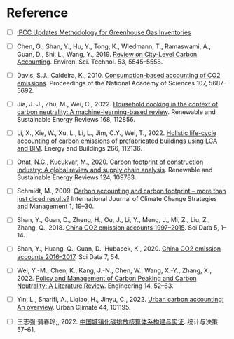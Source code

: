 # Reference

- [ ] [IPCC Updates Methodology for Greenhouse Gas Inventories](https://www.ipcc.ch/2019/05/13/ipcc-2019-refinement/)
- [ ] Chen, G., Shan, Y., Hu, Y., Tong, K., Wiedmann, T., Ramaswami, A., Guan, D., Shi, L., Wang, Y., 2019. [Review on City-Level Carbon Accounting](https://doi.org/10.1021/acs.est.8b07071). Environ. Sci. Technol. 53, 5545–5558. 
- [ ] Davis, S.J., Caldeira, K., 2010. [Consumption-based accounting of CO2 emissions](https://doi.org/10.1073/pnas.0906974107). Proceedings of the National Academy of Sciences 107, 5687–5692. 
- [ ] Jia, J.-J., Zhu, M., Wei, C., 2022. [Household cooking in the context of carbon neutrality: A machine-learning-based review]( https://doi.org/10.1016/j.rser.2022.112856). Renewable and Sustainable Energy Reviews 168, 112856.
- [ ] Li, X., Xie, W., Xu, L., Li, L., Jim, C.Y., Wei, T., 2022. [Holistic life-cycle accounting of carbon emissions of prefabricated buildings using LCA and BIM](https://doi.org/10.1016/j.enbuild.2022.112136). Energy and Buildings 266, 112136. 
- [ ] Onat, N.C., Kucukvar, M., 2020. [Carbon footprint of construction industry: A global review and supply chain analysis](https://doi.org/10.1016/j.rser.2020.109783). Renewable and Sustainable Energy Reviews 124, 109783. 
- [ ] Schmidt, M., 2009. [Carbon accounting and carbon footprint – more than just diced results?](https://doi.org/10.1108/17568690910934372) International Journal of Climate Change Strategies and Management 1, 19–30. 
- [ ] Shan, Y., Guan, D., Zheng, H., Ou, J., Li, Y., Meng, J., Mi, Z., Liu, Z., Zhang, Q., 2018. [China CO2 emission accounts 1997–2015](https://doi.org/10.1038/sdata.2017.201). Sci Data 5, 1–14. 
- [ ] Shan, Y., Huang, Q., Guan, D., Hubacek, K., 2020. [China CO2 emission accounts 2016–2017](https://doi.org/10.1038/s41597-020-0393-y). Sci Data 7, 54. 
- [ ] Wei, Y.-M., Chen, K., Kang, J.-N., Chen, W., Wang, X.-Y., Zhang, X., 2022. [Policy and Management of Carbon Peaking and Carbon Neutrality: A Literature Review](https://doi.org/10.1016/j.eng.2021.12.018). Engineering 14, 52–63. 
- [ ] Yin, L., Sharifi, A., Liqiao, H., Jinyu, C., 2022. [Urban carbon accounting: An overview](https://doi.org/10.1016/j.uclim.2022.101195). Urban Climate 44, 101195. 
- [ ] 王志强;蒲春玲;, 2022. [中国城镇化碳排放核算体系构建与实证](https://doi.org/10.13546/j.cnki.tjyjc.2022.07.011). 统计与决策 57–61. 


